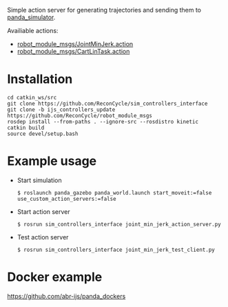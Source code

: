 Simple action server for generating trajectories and sending them to [panda_simulator](https://github.com/justagist/panda_simulator).

Availiable actions:
- [robot_module_msgs/JointMinJerk.action](https://github.com/ReconCycle/robot_module_msgs/blob/ijs_controllers_update/action/JointMinJerk.action)
- [robot_module_msgs/CartLinTask.action](https://github.com/ReconCycle/robot_module_msgs/blob/ijs_controllers_update/action/CartLinTask.action)

# Installation

```
cd catkin_ws/src
git clone https://github.com/ReconCycle/sim_controllers_interface
git clone -b ijs_controllers_update https://github.com/ReconCycle/robot_module_msgs
rosdep install --from-paths . --ignore-src --rosdistro kinetic
catkin build
source devel/setup.bash
```

# Example usage  

- Start simulation 

      $ roslaunch panda_gazebo panda_world.launch start_moveit:=false use_custom_action_servers:=false

- Start action server

      $ rosrun sim_controllers_interface joint_min_jerk_action_server.py

- Test action server

      $ rosrun sim_controllers_interface joint_min_jerk_test_client.py

# Docker example

https://github.com/abr-ijs/panda_dockers

